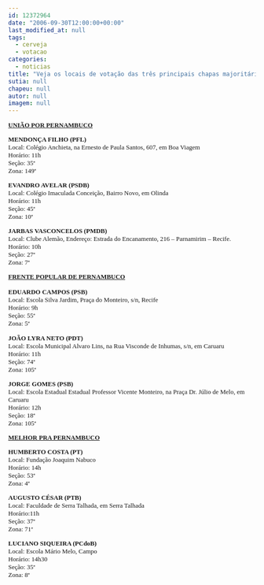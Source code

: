 ```yaml
---
id: 12372964
date: "2006-09-30T12:00:00+00:00"
last_modified_at: null
tags:
  - cerveja
  - votacao
categories:
  - noticias
title: "Veja os locais de votação das três principais chapas majoritárias"
sutia: null
chapeu: null
autor: null
imagem: null
---
```

<p><FONT size=2></p>
<p><P><B><U><FONT face=Verdana>UNIÃO POR PERNAMBUCO</FONT></P></U></p>
<p><P><FONT face=Verdana>MENDONÇA FILHO (PFL)<BR></FONT></B><FONT face=Verdana>Local: Colégio Anchieta, na Ernesto de Paula Santos, 607, em Boa Viagem<BR>Horário: 11h<BR>Seção: 35ª<BR>Zona: 149ª</FONT></P><B></p>
<p><P><FONT face=Verdana>EVANDRO AVELAR (PSDB)<BR></FONT></B><FONT face=Verdana>Local: Colégio Imaculada Conceição, Bairro Novo, em Olinda<BR>Horário: 11h<BR>Seção: 45ª<BR>Zona: 10ª <BR></FONT></P></p>
<p><P><FONT face=Verdana><STRONG>J</STRONG></FONT><FONT face=Verdana><STRONG>ARBAS VASCONCELOS (PMDB)<BR></STRONG>Local: Clube Alemão, Endereço: Estrada do Encanamento, 216 – Parnamirim – Recife.<BR>Horário: 10h<BR>Seção: 27ª<BR>Zona: 7ª </FONT></P></p>
<p><P><B><U><FONT face=Verdana>FRENTE POPULAR DE PERNAMBUCO</FONT></U></B></P></p>
<p><P><B><FONT face=Verdana>EDUARDO CAMPOS (PSB)</FONT></B></FONT><FONT size=2><BR></FONT><FONT size=2><FONT face=Verdana>Local: Escola Silva Jardim, Praça do Monteiro, s/n, Recife<BR>Horário: 9h<BR>Seção: 55ª<BR>Zona: 5ª</FONT></P><B></p>
<p><P><FONT face=Verdana>JOÃO LYRA NETO</FONT></B><FONT face=Verdana> </FONT><FONT face=Verdana><B>(PDT)<BR></B>Local: Escola Municipal Alvaro Lins, na Rua Visconde de Inhumas, s/n, em Caruaru<BR>Horário: 11h <BR>Seção: 74ª<BR>Zona: 105ª</FONT></P><B></p>
<p><P><FONT face=Verdana>JORGE GOMES</FONT></B><FONT face=Verdana> </FONT><FONT face=Verdana><B>(PSB)<BR></B>Local: Escola Estadual Estadual Professor Vicente Monteiro, na Praça Dr. Júlio de Melo, em Caruaru <BR>Horário: 12h<BR>Seção: 18ª<BR>Zona: 105ª</FONT> </P><B><U></p>
<p><P><FONT face=Verdana>MELHOR PRA PERNAMBUCO</FONT></P></U></p>
<p><P><FONT face=Verdana>HUMBERTO COSTA (PT)<BR></FONT></B><FONT face=Verdana>Local: Fundação Joaquim Nabuco<BR>Horário: 14h<BR>Seção: 53ª<BR>Zona: 4ª</FONT></P><B></p>
<p><P><FONT face=Verdana>AUGUSTO CÉSAR (PTB)<BR></FONT></B><FONT face=Verdana>Local: Faculdade de Serra Talhada, em Serra Talhada<BR>Horário:11h<BR>Seção: 37ª<BR>Zona: 71ª</FONT></P><B></p>
<p><P><FONT face=Verdana>LUCIANO SIQUEIRA (PCdoB)<BR></FONT></B><FONT face=Verdana>Local: Escola Mário Melo, Campo<BR>Horário: 14h30<BR>Seção: 35ª<BR>Zona: 8ª</FONT></P></FONT> </p>
